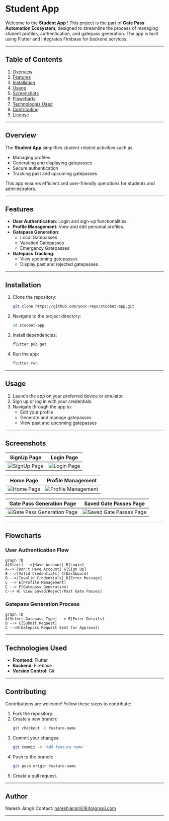 # Student App

Welcome to the **Student App** ! This  project is the part of **Gate Pass Automation Ecosystem**, designed to streamline the process of managing student profiles, authentication, and gatepass generation. The app is built using Flutter and integrates Firebase for backend services.

---

## Table of Contents

1. [Overview](#overview)
2. [Features](#features)
3. [Installation](#installation)
4. [Usage](#usage)
5. [Screenshots](#screenshots)
6. [Flowcharts](#flowcharts)
7. [Technologies Used](#technologies-used)
8. [Contributing](#contributing)
9. [License](#license)

---

## Overview

The **Student App** simplifies student-related activities such as:

- Managing profiles
- Generating and displaying gatepasses
- Secure authentication
- Tracking past and upcoming gatepasses

This app ensures efficient and user-friendly operations for students and administrators.

---

## Features

- **User Authentication**: Login and sign-up functionalities.
- **Profile Management**: View and edit personal profiles.
- **Gatepass Generation**:
  - Local Gatepasses
  - Vacation Gatepasses
  - Emergency Gatepasses
- **Gatepass Tracking**:
  - View upcoming gatepasses
  - Display past and rejected gatepasses

---

## Installation

1. Clone the repository:
   ```bash
   git clone https://github.com/your-repo/student-app.git
   ```
2. Navigate to the project directory:
   ```bash
   cd student-app
   ```
3. Install dependencies:
   ```bash
   flutter pub get
   ```
4. Run the app:
   ```bash
   flutter run
   ```

---

## Usage

1. Launch the app on your preferred device or emulator.
2. Sign up or log in with your credentials.
3. Navigate through the app to:
   - Edit your profile
   - Generate and manage gatepasses
   - View past and upcoming gatepasses

---

## Screenshots

| SignUp Page                                      | Login Page                                      |
|-------------------------------------------------|-----------------------------------------------|
| ![SignUp Page](Student_pics/Signuppage.jpg)     | ![Login Page](Student_pics/LoginPage.jpg)      |

| Home Page                                       | Profile Management                             |
|-------------------------------------------------|-----------------------------------------------|
| ![Home Page](Student_pics/HomePage.jpg)         | ![Profile Management](Student_pics/Profile_Page.jpg) |

| Gate Pass Generation Page                       | Saved Gate Passes Page                        |
|-------------------------------------------------|-----------------------------------------------|
| ![Gate Pass Generation Page](Student_pics/OutStation_GatePass_Generation.jpg) | ![Saved Gate Passes Page](Student_pics/SavedGatePasses.jpg) |

---

## Flowcharts

### User Authentication Flow
```mermaid
graph TD
A[Start] -->|Have Account| B[Login]
A--> |Don't Have Account| G[Sign Up]
B -->|Valid Credentials| C[Dashboard]
B -->|Invalid Credentials| D[Error Message]
C --> E[Profile Management]
C --> F[Gatepass Generation]
C--> H[ View Saved/Reject/Past Gate Passes]
```

### Gatepass Generation Process
```mermaid
graph TD
A[Select Gatepass Type] --> B[Enter Details]
B --> C[Submit Request]
C -->D[Gatepass Request Sent for Approval]

```

---

## Technologies Used

- **Frontend**: Flutter
- **Backend**: Firebase
- **Version Control**: Git

---

## Contributing

Contributions are welcome! Follow these steps to contribute:

1. Fork the repository.
2. Create a new branch:
   ```bash
   git checkout -b feature-name
   ```
3. Commit your changes:
   ```bash
   git commit -m 'Add feature name'
   ```
4. Push to the branch:
   ```bash
   git push origin feature-name
   ```
5. Create a pull request.

---

## Author
Naresh Jangir
Contact: nareshjangir6184@gmail.com

---
